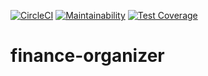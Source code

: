 [![CircleCI](https://circleci.com/gh/efgalvao/finance-organizer/tree/main.svg?style=svg)](https://circleci.com/gh/efgalvao/finance-organizer/tree/main)
[![Maintainability](https://api.codeclimate.com/v1/badges/b8975b9d03597ce7a900/maintainability)](https://codeclimate.com/github/efgalvao/finance-organizer/maintainability)
[![Test Coverage](https://api.codeclimate.com/v1/badges/b8975b9d03597ce7a900/test_coverage)](https://codeclimate.com/github/efgalvao/finance-organizer/test_coverage)

# finance-organizer
